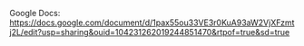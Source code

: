 Google Docs:
https://docs.google.com/document/d/1pax55ou33VE3r0KuA93aW2VjXFzmtj2L/edit?usp=sharing&ouid=104231262019244851470&rtpof=true&sd=true
